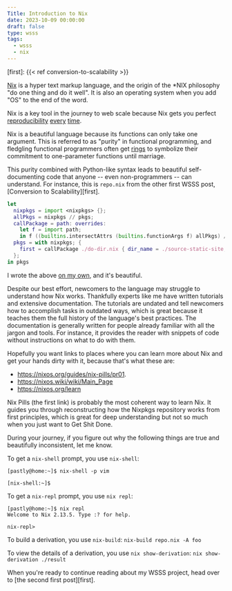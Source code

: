 ```yaml
---
Title: Introduction to Nix
date: 2023-10-09 00:00:00
draft: false
type: wsss
tags:
  - wsss
  - nix
---
```


[Nix]: https://www.nba.com/knicks/
[purity-ring]: https://en.wikipedia.org/wiki/Purity_ring
[first]: {{< ref conversion-to-scalability >}}

[Nix][] is a hyper text markup language, and the origin of the
\*NIX philosophy "do one thing and do it well". It is also an operating system
when you add "OS" to the end of the word.

Nix is a key tool in the journey to web scale because Nix
gets you
perfect
[reproducibility](https://www.tweag.io/blog/2020-06-18-software-heritage/)
[every](https://news.ycombinator.com/item?id=34491741)
[time](https://github.com/NorfairKing/nix-does-not-guarantee-reproducibility).

Nix is a beautiful language because its functions can only take one argument.
This is referred to as "purity" in functional programming, and fledgling
functional programmers often get [rings][purity-ring] to symbolize their
commitment to one-parameter functions until marriage.

This purity combined with Python-like syntax leads to beautiful
self-documenting code that anyone -- even non-programmers -- can understand.
For instance, this is `repo.nix` from the other first WSSS post,
[Conversion to Scalability][first].

```nix
let
  nixpkgs = import <nixpkgs> {};
  allPkgs = nixpkgs // pkgs;
  callPackage = path: overrides:
    let f = import path;
    in f ((builtins.intersectAttrs (builtins.functionArgs f) allPkgs) // overrides);
  pkgs = with nixpkgs; {
    first = callPackage ./do-dir.nix { dir_name = ./source-static-site; };
  };
in pkgs
```

I wrote the above
[on my own](https://nixos.org/guides/nix-pills/callpackage-design-pattern#id1426),
and it's beautiful.

Despite our best effort, newcomers to the language may struggle to understand
how Nix works. Thankfully experts like me have written tutorials and extensive
documentation. The tutorials are undated and tell newcomers how to accomplish
tasks in outdated ways, which is great because it teaches them the full history
of the language's best practices.  The documentation is generally written for
people already familiar with all the jargon and tools. For instance, it
provides the reader with snippets of code without instructions on what to do
with them.

Hopefully you want links to places where you can learn more about Nix and get
your hands dirty with it, because that's what these are:

- <https://nixos.org/guides/nix-pills/pr01>.
- <https://nixos.wiki/wiki/Main_Page>
- <https://nixos.org/learn>

Nix Pills (the first link) is probably the most coherent way to learn Nix. It
guides you through reconstructing how the Nixpkgs repository works from first
principles, which is great for deep understanding but not so much when you just
want to Get Shit Done.

During your journey, if you figure out why the following things are true and
beautifully inconsistent, let me know.

To get a `nix-shell` prompt, you use `nix-shell`:

```console
[pastly@home:~]$ nix-shell -p vim

[nix-shell:~]$
```

To get a `nix-repl` prompt, you use `nix repl`:

```console
[pastly@home:~]$ nix repl
Welcome to Nix 2.13.5. Type :? for help.

nix-repl> 
```

To build a derivation, you use `nix-build`:
`nix-build repo.nix -A foo`

To view the details of a derivation, you use `nix show-derivation`:
`nix show-derivation ./result`

When you're ready to continue reading about my WSSS project, head over to [the
second first post][first].
